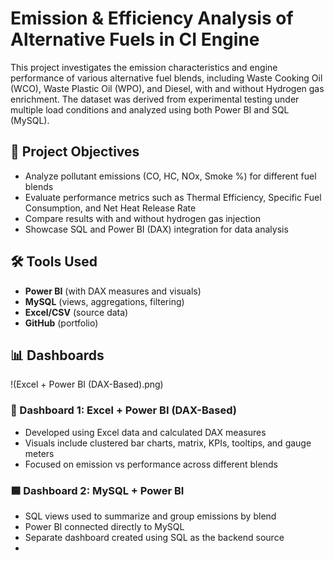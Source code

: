 # Emission & Efficiency Analysis of Alternative Fuels in CI Engine
This project investigates the emission characteristics and engine performance of various alternative fuel blends, including Waste Cooking Oil (WCO), Waste Plastic Oil (WPO), and Diesel, with and without Hydrogen gas enrichment. The dataset was derived from experimental testing under multiple load conditions and analyzed using both Power BI and SQL (MySQL).

## 📌 Project Objectives

- Analyze pollutant emissions (CO, HC, NOx, Smoke %) for different fuel blends
- Evaluate performance metrics such as Thermal Efficiency, Specific Fuel Consumption, and Net Heat Release Rate
- Compare results with and without hydrogen gas injection
- Showcase SQL and Power BI (DAX) integration for data analysis

## 🛠️ Tools Used

- **Power BI** (with DAX measures and visuals)
- **MySQL** (views, aggregations, filtering)
- **Excel/CSV** (source data)
- **GitHub** (portfolio)

## 📊 Dashboards
!(Excel + Power BI (DAX-Based).png)
### 📘 Dashboard 1: Excel + Power BI (DAX-Based)
- Developed using Excel data and calculated DAX measures
- Visuals include clustered bar charts, matrix, KPIs, tooltips, and gauge meters
- Focused on emission vs performance across different blends

### 🟦 Dashboard 2: MySQL + Power BI
- SQL views used to summarize and group emissions by blend
- Power BI connected directly to MySQL
- Separate dashboard created using SQL as the backend source
- 
